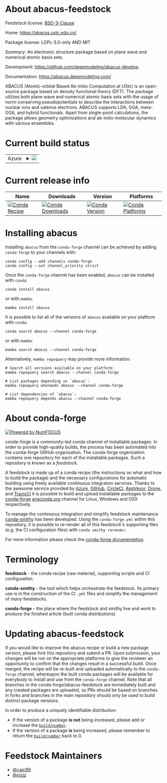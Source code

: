 About abacus-feedstock
======================

Feedstock license: [BSD-3-Clause](https://github.com/conda-forge/abacus-feedstock/blob/main/LICENSE.txt)

Home: https://abacus.ustc.edu.cn/

Package license: LGPL-3.0-only AND MIT

Summary: An electronic structure package based on plane wave and numerical atomic basis sets.

Development: https://github.com/deepmodeling/abacus-develop

Documentation: https://abacus.deepmodeling.com/

ABACUS (Atomic-orbital Based Ab-initio Computation at UStc) is an open-source package based on density functional theory (DFT). The package utilizes both plane wave and numerical atomic basis sets with the usage of norm-conserving pseudopotentials to describe the interactions between nuclear ions and valence electrons. ABACUS supports LDA, GGA, meta-GGA, and hybrid functionals. Apart from single-point calculations, the package allows geometry optimizations and ab-initio molecular dynamics with various ensembles.


Current build status
====================


<table>
    
  <tr>
    <td>Azure</td>
    <td>
      <details>
        <summary>
          <a href="https://dev.azure.com/conda-forge/feedstock-builds/_build/latest?definitionId=19956&branchName=main">
            <img src="https://dev.azure.com/conda-forge/feedstock-builds/_apis/build/status/abacus-feedstock?branchName=main">
          </a>
        </summary>
        <table>
          <thead><tr><th>Variant</th><th>Status</th></tr></thead>
          <tbody><tr>
              <td>linux_64_cuda_compilerNonecuda_compiler_versionNonecxx_compiler_version13mpimpich</td>
              <td>
                <a href="https://dev.azure.com/conda-forge/feedstock-builds/_build/latest?definitionId=19956&branchName=main">
                  <img src="https://dev.azure.com/conda-forge/feedstock-builds/_apis/build/status/abacus-feedstock?branchName=main&jobName=linux&configuration=linux%20linux_64_cuda_compilerNonecuda_compiler_versionNonecxx_compiler_version13mpimpich" alt="variant">
                </a>
              </td>
            </tr><tr>
              <td>linux_64_cuda_compilerNonecuda_compiler_versionNonecxx_compiler_version13mpiopenmpi</td>
              <td>
                <a href="https://dev.azure.com/conda-forge/feedstock-builds/_build/latest?definitionId=19956&branchName=main">
                  <img src="https://dev.azure.com/conda-forge/feedstock-builds/_apis/build/status/abacus-feedstock?branchName=main&jobName=linux&configuration=linux%20linux_64_cuda_compilerNonecuda_compiler_versionNonecxx_compiler_version13mpiopenmpi" alt="variant">
                </a>
              </td>
            </tr><tr>
              <td>linux_64_cuda_compilercuda-nvcccuda_compiler_version12.6cxx_compiler_version13mpimpich</td>
              <td>
                <a href="https://dev.azure.com/conda-forge/feedstock-builds/_build/latest?definitionId=19956&branchName=main">
                  <img src="https://dev.azure.com/conda-forge/feedstock-builds/_apis/build/status/abacus-feedstock?branchName=main&jobName=linux&configuration=linux%20linux_64_cuda_compilercuda-nvcccuda_compiler_version12.6cxx_compiler_version13mpimpich" alt="variant">
                </a>
              </td>
            </tr><tr>
              <td>linux_64_cuda_compilercuda-nvcccuda_compiler_version12.6cxx_compiler_version13mpiopenmpi</td>
              <td>
                <a href="https://dev.azure.com/conda-forge/feedstock-builds/_build/latest?definitionId=19956&branchName=main">
                  <img src="https://dev.azure.com/conda-forge/feedstock-builds/_apis/build/status/abacus-feedstock?branchName=main&jobName=linux&configuration=linux%20linux_64_cuda_compilercuda-nvcccuda_compiler_version12.6cxx_compiler_version13mpiopenmpi" alt="variant">
                </a>
              </td>
            </tr><tr>
              <td>linux_64_cuda_compilernvcccuda_compiler_version11.8cxx_compiler_version11mpimpich</td>
              <td>
                <a href="https://dev.azure.com/conda-forge/feedstock-builds/_build/latest?definitionId=19956&branchName=main">
                  <img src="https://dev.azure.com/conda-forge/feedstock-builds/_apis/build/status/abacus-feedstock?branchName=main&jobName=linux&configuration=linux%20linux_64_cuda_compilernvcccuda_compiler_version11.8cxx_compiler_version11mpimpich" alt="variant">
                </a>
              </td>
            </tr><tr>
              <td>linux_64_cuda_compilernvcccuda_compiler_version11.8cxx_compiler_version11mpiopenmpi</td>
              <td>
                <a href="https://dev.azure.com/conda-forge/feedstock-builds/_build/latest?definitionId=19956&branchName=main">
                  <img src="https://dev.azure.com/conda-forge/feedstock-builds/_apis/build/status/abacus-feedstock?branchName=main&jobName=linux&configuration=linux%20linux_64_cuda_compilernvcccuda_compiler_version11.8cxx_compiler_version11mpiopenmpi" alt="variant">
                </a>
              </td>
            </tr><tr>
              <td>linux_aarch64_cuda_compiler_version12.6cxx_compiler_version13mpimpich</td>
              <td>
                <a href="https://dev.azure.com/conda-forge/feedstock-builds/_build/latest?definitionId=19956&branchName=main">
                  <img src="https://dev.azure.com/conda-forge/feedstock-builds/_apis/build/status/abacus-feedstock?branchName=main&jobName=linux&configuration=linux%20linux_aarch64_cuda_compiler_version12.6cxx_compiler_version13mpimpich" alt="variant">
                </a>
              </td>
            </tr><tr>
              <td>linux_aarch64_cuda_compiler_version12.6cxx_compiler_version13mpiopenmpi</td>
              <td>
                <a href="https://dev.azure.com/conda-forge/feedstock-builds/_build/latest?definitionId=19956&branchName=main">
                  <img src="https://dev.azure.com/conda-forge/feedstock-builds/_apis/build/status/abacus-feedstock?branchName=main&jobName=linux&configuration=linux%20linux_aarch64_cuda_compiler_version12.6cxx_compiler_version13mpiopenmpi" alt="variant">
                </a>
              </td>
            </tr><tr>
              <td>linux_aarch64_cuda_compiler_versionNonecxx_compiler_version13mpimpich</td>
              <td>
                <a href="https://dev.azure.com/conda-forge/feedstock-builds/_build/latest?definitionId=19956&branchName=main">
                  <img src="https://dev.azure.com/conda-forge/feedstock-builds/_apis/build/status/abacus-feedstock?branchName=main&jobName=linux&configuration=linux%20linux_aarch64_cuda_compiler_versionNonecxx_compiler_version13mpimpich" alt="variant">
                </a>
              </td>
            </tr><tr>
              <td>linux_aarch64_cuda_compiler_versionNonecxx_compiler_version13mpiopenmpi</td>
              <td>
                <a href="https://dev.azure.com/conda-forge/feedstock-builds/_build/latest?definitionId=19956&branchName=main">
                  <img src="https://dev.azure.com/conda-forge/feedstock-builds/_apis/build/status/abacus-feedstock?branchName=main&jobName=linux&configuration=linux%20linux_aarch64_cuda_compiler_versionNonecxx_compiler_version13mpiopenmpi" alt="variant">
                </a>
              </td>
            </tr>
          </tbody>
        </table>
      </details>
    </td>
  </tr>
</table>

Current release info
====================

| Name | Downloads | Version | Platforms |
| --- | --- | --- | --- |
| [![Conda Recipe](https://img.shields.io/badge/recipe-abacus-green.svg)](https://anaconda.org/conda-forge/abacus) | [![Conda Downloads](https://img.shields.io/conda/dn/conda-forge/abacus.svg)](https://anaconda.org/conda-forge/abacus) | [![Conda Version](https://img.shields.io/conda/vn/conda-forge/abacus.svg)](https://anaconda.org/conda-forge/abacus) | [![Conda Platforms](https://img.shields.io/conda/pn/conda-forge/abacus.svg)](https://anaconda.org/conda-forge/abacus) |

Installing abacus
=================

Installing `abacus` from the `conda-forge` channel can be achieved by adding `conda-forge` to your channels with:

```
conda config --add channels conda-forge
conda config --set channel_priority strict
```

Once the `conda-forge` channel has been enabled, `abacus` can be installed with `conda`:

```
conda install abacus
```

or with `mamba`:

```
mamba install abacus
```

It is possible to list all of the versions of `abacus` available on your platform with `conda`:

```
conda search abacus --channel conda-forge
```

or with `mamba`:

```
mamba search abacus --channel conda-forge
```

Alternatively, `mamba repoquery` may provide more information:

```
# Search all versions available on your platform:
mamba repoquery search abacus --channel conda-forge

# List packages depending on `abacus`:
mamba repoquery whoneeds abacus --channel conda-forge

# List dependencies of `abacus`:
mamba repoquery depends abacus --channel conda-forge
```


About conda-forge
=================

[![Powered by
NumFOCUS](https://img.shields.io/badge/powered%20by-NumFOCUS-orange.svg?style=flat&colorA=E1523D&colorB=007D8A)](https://numfocus.org)

conda-forge is a community-led conda channel of installable packages.
In order to provide high-quality builds, the process has been automated into the
conda-forge GitHub organization. The conda-forge organization contains one repository
for each of the installable packages. Such a repository is known as a *feedstock*.

A feedstock is made up of a conda recipe (the instructions on what and how to build
the package) and the necessary configurations for automatic building using freely
available continuous integration services. Thanks to the awesome service provided by
[Azure](https://azure.microsoft.com/en-us/services/devops/), [GitHub](https://github.com/),
[CircleCI](https://circleci.com/), [AppVeyor](https://www.appveyor.com/),
[Drone](https://cloud.drone.io/welcome), and [TravisCI](https://travis-ci.com/)
it is possible to build and upload installable packages to the
[conda-forge](https://anaconda.org/conda-forge) [anaconda.org](https://anaconda.org/)
channel for Linux, Windows and OSX respectively.

To manage the continuous integration and simplify feedstock maintenance
[conda-smithy](https://github.com/conda-forge/conda-smithy) has been developed.
Using the ``conda-forge.yml`` within this repository, it is possible to re-render all of
this feedstock's supporting files (e.g. the CI configuration files) with ``conda smithy rerender``.

For more information please check the [conda-forge documentation](https://conda-forge.org/docs/).

Terminology
===========

**feedstock** - the conda recipe (raw material), supporting scripts and CI configuration.

**conda-smithy** - the tool which helps orchestrate the feedstock.
                   Its primary use is in the construction of the CI ``.yml`` files
                   and simplify the management of *many* feedstocks.

**conda-forge** - the place where the feedstock and smithy live and work to
                  produce the finished article (built conda distributions)


Updating abacus-feedstock
=========================

If you would like to improve the abacus recipe or build a new
package version, please fork this repository and submit a PR. Upon submission,
your changes will be run on the appropriate platforms to give the reviewer an
opportunity to confirm that the changes result in a successful build. Once
merged, the recipe will be re-built and uploaded automatically to the
`conda-forge` channel, whereupon the built conda packages will be available for
everybody to install and use from the `conda-forge` channel.
Note that all branches in the conda-forge/abacus-feedstock are
immediately built and any created packages are uploaded, so PRs should be based
on branches in forks and branches in the main repository should only be used to
build distinct package versions.

In order to produce a uniquely identifiable distribution:
 * If the version of a package **is not** being increased, please add or increase
   the [``build/number``](https://docs.conda.io/projects/conda-build/en/latest/resources/define-metadata.html#build-number-and-string).
 * If the version of a package **is** being increased, please remember to return
   the [``build/number``](https://docs.conda.io/projects/conda-build/en/latest/resources/define-metadata.html#build-number-and-string)
   back to 0.

Feedstock Maintainers
=====================

* [@caic99](https://github.com/caic99/)
* [@njzjz](https://github.com/njzjz/)

